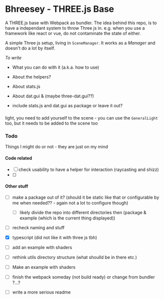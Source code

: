 # Bhreesey - THREE.js Base

A THREE.js base with Webpack as bundler. The idea behind this repo, is to have a independant system to throw Three js in. e.g. when you use a framework like react or vue, do not contaminate the state of either.

A simple Three js setup, living in `SceneManager`. It works as a *Manager* and doesn't do a lot by itself.


*To write*
- What you can do with it (a.k.a. how to use)
- About the helpers?
- About stats.js
- About dat.gui & (maybe three-dat.gui??)


- include stats.js and dat.gui as package or leave it out?

### 
light, you need to add yourself to the scene - you can use the `GeneralLight` too, but it needs to be added to the scene too

### Todo
Things I might do or not - they are just on my mind

#### Code related
- [ ] check usability to have a helper for interaction (raycasting and shizz)
- [ ] 

#### Other stuff
- [ ] make a package out of it? (should it be static like that or configurable by me when needed?? - again not a lot to configure though) 
  - [ ] likely divide the repo into different directories then (package & example (which is the current thing displayed))
- [ ] recheck naming and stuff
- [x] typescript (did not like it with three js tbh)
- [ ] add an example with shaders
- [ ] rethink utils directory structure (what shoulld be in there etc.)
- [ ] Make an example with shaders

- [ ] finish the webpack someday (not build ready) or change from bundler ?...?
- [ ] write a more serious readme